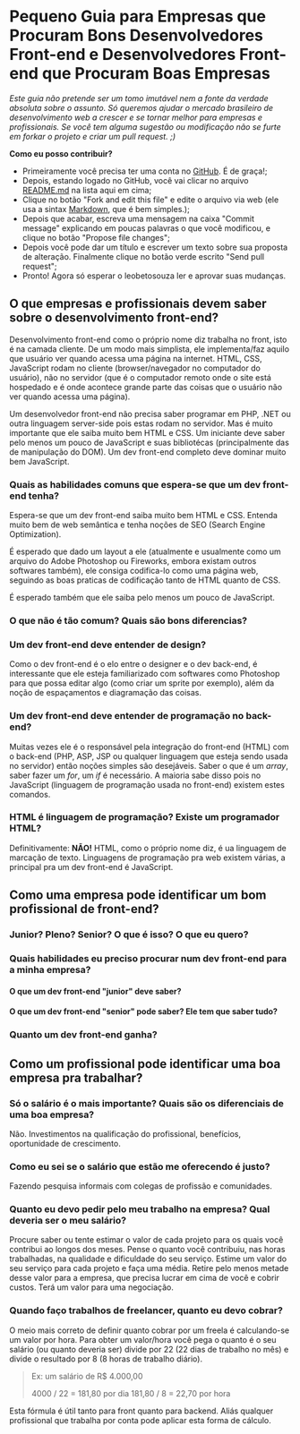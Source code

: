 # Pequeno Guia para Empresas que Procuram Bons Desenvolvedores Front-end e Desenvolvedores Front-end que Procuram Boas Empresas


*Este guia não pretende ser um tomo imutável nem a fonte da verdade absoluta sobre o assunto. Só queremos ajudar o mercado brasileiro de desenvolvimento web a crescer e se tornar melhor para empresas e profissionais. Se você tem alguma sugestão ou modificação não se furte em forkar o projeto e criar um pull request. ;)*

**Como eu posso contribuir?**

* Primeiramente você precisa ter uma conta no [GitHub](http://github.com). É de graça!;
* Depois, estando logado no GitHub, você vai clicar no arquivo [README.md](https://github.com/leobetosouza/bons-front-enders/blob/master/README.md) na lista aqui em cima;
* Clique no botão "Fork and edit this file" e edite o arquivo via web (ele usa a sintax [Markdown](http://daringfireball.net/projects/markdown/syntax), que é bem simples.);
* Depois que acabar, escreva uma mensagem na caixa "Commit message" explicando em poucas palavras o que você modificou, e clique no botão "Propose file changes";
* Depois você pode dar um título e escrever um texto sobre sua proposta de alteração. Finalmente clique no botão verde escrito "Send pull request";
* Pronto! Agora só esperar o leobetosouza ler e aprovar suas mudanças.


## O que empresas e profissionais devem saber sobre o desenvolvimento front-end?
Desenvolvimento front-end como o próprio nome diz trabalha no front, isto é na camada cliente. De um modo mais simplista, ele implementa/faz aquilo que usuário ver quando acessa uma página na internet. HTML, CSS, JavaScript rodam no cliente (browser/navegador no computador do usuário), não no servidor (que é o computador remoto onde o site está hospedado e é onde acontece grande parte das coisas que o usuário não ver quando acessa uma página).

Um desenvolvedor front-end não precisa saber programar em PHP, .NET ou outra linguagem server-side pois estas rodam no servidor. Mas é muito importante que ele saiba muito bem HTML e CSS. Um iniciante deve saber pelo menos um pouco de JavaScript e suas bibliotécas (principalmente das de manipulação do DOM). Um dev front-end completo deve dominar muito bem JavaScript.

### Quais as habilidades comuns que espera-se que um dev front-end tenha?
Espera-se que um dev front-end saiba muito bem HTML e CSS. Entenda muito bem de web semântica e tenha noções  de SEO (Search Engine Optimization).

É esperado que dado um layout a ele (atualmente e usualmente como um arquivo do Adobe Photoshop ou Fireworks, embora existam outros softwares também), ele consiga codifica-lo como uma página web, seguindo as boas praticas de codificação tanto de HTML quanto de CSS.

É esperado também que ele saiba pelo menos um pouco de JavaScript.

### O que não é tão comum? Quais são bons diferencias?

### Um dev front-end deve entender de design?
Como o dev front-end é o elo entre o designer e o dev back-end, é interessante que ele esteja familiarizado com softwares como Photoshop para que possa editar algo (como criar um sprite por exemplo), além da noção de espaçamentos e diagramação das coisas.

### Um dev front-end deve entender de programação no back-end?
Muitas vezes ele é o responsável pela integração do front-end (HTML) com o back-end (PHP, ASP, JSP ou qualquer linguagem que esteja sendo usada no servidor) então noções simples são desejáveis. Saber o que é um *array*, saber fazer um *for*, um *if* é necessário. A maioria sabe disso pois no JavaScript (linguagem de programação usada no front-end) existem estes comandos.

### HTML é linguagem de programação? Existe um programador HTML?

Definitivamente: **NÃO!** HTML, como o próprio nome diz, é ua linguagem de marcação de texto. Linguagens de programação pra web existem várias, a principal pra um dev front-end é JavaScript.

## Como uma empresa pode identificar um bom profissional de front-end?

### Junior? Pleno? Senior? O que é isso? O que eu quero?

### Quais habilidades eu preciso procurar num dev front-end para a minha empresa?

#### O que um dev front-end "junior" deve saber?

#### O que um dev front-end "senior" pode saber? Ele tem que saber tudo?

### Quanto um dev front-end ganha?

## Como um profissional pode identificar uma boa empresa pra trabalhar?

### Só o salário é o mais importante? Quais são os diferenciais de uma boa empresa?
Não. Investimentos na qualificação do profissional, benefícios, oportunidade de crescimento.


### Como eu sei se o salário que estão me oferecendo é justo?
Fazendo pesquisa informais com colegas de profissão e comunidades.

### Quanto eu devo pedir pelo meu trabalho na empresa? Qual deveria ser o meu salário?
Procure saber ou tente estimar o valor de cada projeto para os quais você contribui ao longos dos meses. Pense o quanto você contribuiu, nas horas trabalhadas, na qualidade e dificuldade do seu serviço. Estime um valor do seu serviço para cada projeto e faça uma média. Retire pelo menos metade desse valor para a empresa, que precisa lucrar em cima de você e cobrir custos. Terá um valor para uma negociação.


### Quando faço trabalhos de freelancer, quanto eu devo cobrar?
O meio mais correto de definir quanto cobrar por um freela é calculando-se um valor por hora.
Para obter um valor/hora você pega o quanto é o seu salário (ou quanto deveria ser) divide por 22 (22 dias de trabalho no mês) e divide o resultado por 8 (8 horas de trabalho diário).

>Ex: um salário de R$ 4.000,00
>    
>4000 / 22 = 181,80 por dia
>181,80 / 8 = 22,70 por hora

Esta fórmula é útil tanto para front quanto para backend. Aliás qualquer profissional que trabalha por conta pode aplicar esta forma de cálculo.